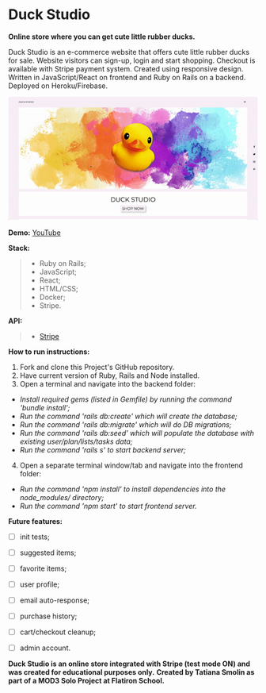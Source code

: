 # Duck Studio

**Online store where you can get cute little rubber ducks.**


Duck Studio is an e-commerce website that offers cute little rubber ducks for sale. Website visitors can sign-up, login and start shopping. Checkout is available with Stripe payment system. Created using responsive design. Written in JavaScript/React on frontend and Ruby on Rails on a backend. Deployed on Heroku/Firebase.

![background](./pictures/DuckStudio.gif)

**Demo:** [YouTube](https://youtu.be/MclkO367ARY)

**Stack:**
> - Ruby on Rails;
> - JavaScript;
> - React;
> - HTML/CSS;
> - Docker;
> - Stripe.

**API:**
> - [Stripe](https://stripe.com/docs/api)

**How to run instructions:**
1. Fork and clone this Project's GitHub repository.  
2. Have current version of Ruby, Rails and Node installed.
3. Open a terminal and navigate into the backend folder:
* _Install required gems (listed in Gemfile) by running the command 'bundle install';_
* _Run the command 'rails db:create' which will create the database;_
* _Run the command 'rails db:migrate' which will do DB migrations;_
* _Run the command 'rails db:seed' which will populate the database with existing user/plan/lists/tasks data;_
* _Run the command 'rails s' to start backend server;_
4. Open a separate terminal window/tab and navigate into the frontend folder:
* _Run the command 'npm install' to install dependencies into the node_modules/ directory;_
* _Run the command 'npm start' to start frontend server._


**Future features:**
- [ ] init tests;
- [ ] suggested items;
- [ ] favorite items;
- [ ] user profile;
- [ ] email auto-response;
- [ ] purchase history;
- [ ] cart/checkout cleanup;
- [ ] admin account.


**Duck Studio is an online store integrated with Stripe (test mode ON) and was created for educational purposes only.**
**Created by Tatiana Smolin as part of a MOD3 Solo Project at Flatiron School.**
